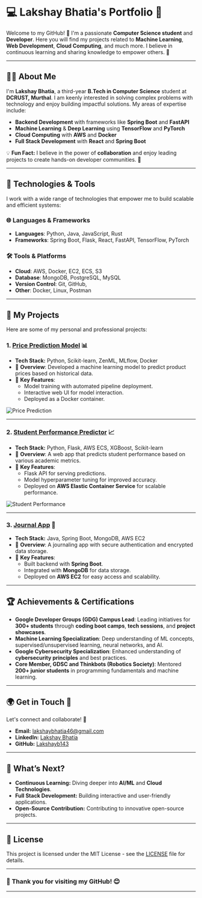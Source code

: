 # 💻 **Lakshay Bhatia's Portfolio** 🌟

Welcome to my GitHub! 🎉 I'm a passionate **Computer Science student** and **Developer**. Here you will find my projects related to **Machine Learning**, **Web Development**, **Cloud Computing**, and much more. I believe in continuous learning and sharing knowledge to empower others. 🚀

---

## 🧑‍💻 **About Me**

I'm **Lakshay Bhatia**, a third-year **B.Tech in Computer Science** student at **DCRUST, Murthal**. I am keenly interested in solving complex problems with technology and enjoy building impactful solutions. My areas of expertise include:

- **Backend Development** with frameworks like **Spring Boot** and **FastAPI**
- **Machine Learning** & **Deep Learning** using **TensorFlow** and **PyTorch**
- **Cloud Computing** with **AWS** and **Docker**
- **Full Stack Development** with **React** and **Spring Boot**

💡 **Fun Fact:** I believe in the power of **collaboration** and enjoy leading projects to create hands-on developer communities. 🎯

---

## 🚀 **Technologies & Tools**

I work with a wide range of technologies that empower me to build scalable and efficient systems:

### 🌐 **Languages & Frameworks**
- **Languages**: Python, Java, JavaScript, Rust
- **Frameworks**: Spring Boot, Flask, React, FastAPI, TensorFlow, PyTorch

### 🛠️ **Tools & Platforms**
- **Cloud**: AWS, Docker, EC2, ECS, S3
- **Database**: MongoDB, PostgreSQL, MySQL
- **Version Control**: Git, GitHub, 
- **Other**: Docker, Linux, Postman

---

## 📂 **My Projects**

Here are some of my personal and professional projects:

### 1. **[Price Prediction Model](https://github.com/Lakshayb143/Prediction-model)** 📊
- **Tech Stack:** Python, Scikit-learn, ZenML, MLflow, Docker
- 🚀 **Overview**: Developed a machine learning model to predict product prices based on historical data.
- 🧠 **Key Features**:
  - Model training with automated pipeline deployment.
  - Interactive web UI for model interaction.
  - Deployed as a Docker container.

![Price Prediction](https://img.icons8.com/external-flaticons-lineal-color-flat-icons/64/external-machine-learning-flaticons-lineal-color-flat-icons.png)

---

### 2. **[Student Performance Predictor](https://github.com/Lakshayb143/Student_performance_predictor)** 📈
- **Tech Stack:** Python, Flask, AWS ECS, XGBoost, Scikit-learn
- 🚀 **Overview**: A web app that predicts student performance based on various academic metrics.
- 🧠 **Key Features**:
  - Flask API for serving predictions.
  - Model hyperparameter tuning for improved accuracy.
  - Deployed on **AWS Elastic Container Service** for scalable performance.

![Student Performance](https://img.icons8.com/external-flat-juicy-fish/64/external-performance-data-analysis-flat-flat-juicy-fish.png)

---

### 3. **[Journal App](https://github.com/Lakshayb143/Journal-App)** 📔
- **Tech Stack:** Java, Spring Boot, MongoDB, AWS EC2
- 🚀 **Overview**: A journaling app with secure authentication and encrypted data storage.
- 🧠 **Key Features**:
  - Built backend with **Spring Boot**.
  - Integrated with **MongoDB** for data storage.
  - Deployed on **AWS EC2** for easy access and scalability.

---

## 🏆 **Achievements & Certifications**

- **Google Developer Groups (GDG) Campus Lead**: Leading initiatives for **300+ students** through **coding boot camps**, **tech sessions**, and **project showcases**.
- **Machine Learning Specialization**: Deep understanding of ML concepts, supervised/unsupervised learning, neural networks, and AI.
- **Google Cybersecurity Specialization**: Enhanced understanding of **cybersecurity principles** and best practices.
- **Core Member, GDSC and Thinkbots (Robotics Society)**: Mentored **200+ junior students** in programming fundamentals and machine learning.
  
---

## 🌍 **Get in Touch** 🌱

Let's connect and collaborate! 💬

- **Email:** [lakshaybhatia46@gmail.com](mailto:lakshaybhatia46@gmail.com)
- **LinkedIn:** [Lakshay Bhatia](https://www.linkedin.com/in/lakshay-bhatia-3b52b8256/)
- **GitHub:** [Lakshayb143](https://github.com/Lakshayb143)

---

## 🔮 **What’s Next?**

- **Continuous Learning:** Diving deeper into **AI/ML** and **Cloud Technologies**.
- **Full Stack Development:** Building interactive and user-friendly applications.
- **Open-Source Contribution:** Contributing to innovative open-source projects.

---

## 📄 **License**

This project is licensed under the MIT License - see the [LICENSE](LICENSE) file for details.

---

### 🌟 **Thank you for visiting my GitHub!** 😊

---

